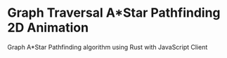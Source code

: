 # Graph Traversal A*Star Pathfinding 2D Animation
Graph A*Star Pathfinding algorithm using Rust with JavaScript Client
